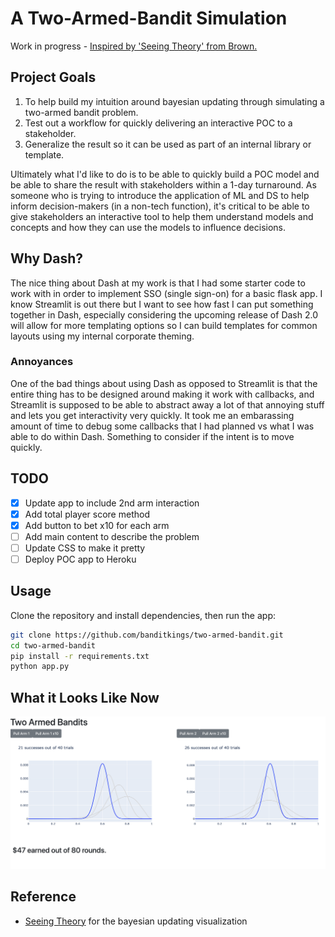 # A Two-Armed-Bandit Simulation

Work in progress - [Inspired by 'Seeing Theory' from Brown.](https://seeing-theory.brown.edu/bayesian-inference/index.html)

## Project Goals

1. To help build my intuition around bayesian updating through simulating a two-armed bandit problem.
2. Test out a workflow for quickly delivering an interactive POC to a stakeholder.
3. Generalize the result so it can be used as part of an internal library or template.

Ultimately what I'd like to do is to be able to quickly build a POC model and be able to share the result with stakeholders within a 1-day turnaround. As someone who is trying to introduce the application of ML and DS to help inform decision-makers (in a non-tech function), it's critical to be able to give stakeholders an interactive tool to help them understand models and concepts and how they can use the models to influence decisions.

## Why Dash?

The nice thing about Dash at my work is that I had some starter code to work with in order to implement SSO (single sign-on) for a basic flask app. I know Streamlit is out there but I want to see how fast I can put something together in Dash, especially considering the upcoming release of Dash 2.0 will allow for more templating options so I can build templates for common layouts using my internal corporate theming.

### Annoyances

One of the bad things about using Dash as opposed to Streamlit is that the entire thing has to be designed around making it work with callbacks, and Streamlit is supposed to be able to abstract away a lot of that annoying stuff and lets you get interactivity very quickly. It took me an embarassing amount of time to debug some callbacks that I had planned vs what I was able to do within Dash. Something to consider if the intent is to move quickly.

## TODO

* [x] Update app to include 2nd arm interaction
* [x] Add total player score method
* [x] Add button to bet x10 for each arm
* [ ] Add main content to describe the problem
* [ ] Update CSS to make it pretty
* [ ] Deploy POC app to Heroku

## Usage

Clone the repository and install dependencies, then run the app:

```bash
git clone https://github.com/banditkings/two-armed-bandit.git
cd two-armed-bandit
pip install -r requirements.txt
python app.py
```

## What it Looks Like Now

![img](assets/screenshot.png)

## Reference

* [Seeing Theory](https://seeing-theory.brown.edu/bayesian-inference/index.html) for the bayesian updating visualization
